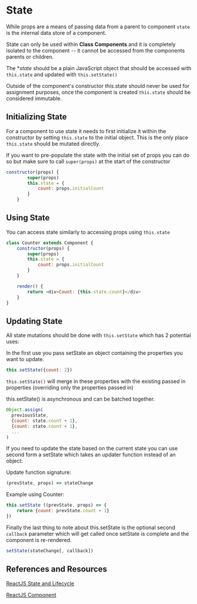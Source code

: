 # State

While props are a means of passing data from a parent to component `state` is the internal data store of a component.

State can only be used within **Class Components** and it is completely isolated to the component -- it cannot be accessed
from the components parents or children.

The **state* should be a plain JavaScript object that should be accessed with `this.state` and updated with `this.setState()`

Outside of the component's constructor this.state should never be used for assignment purposes, once the component is 
created `this.state` should be considered immutable.


## Initializing State

For a component to use state it needs to first initialize it within the constructor by setting `this.state` to the initial object.
This is the only place `this.state` should be mutated directly.

If you want to pre-populate the state with the initial set of props you can do so but make sure to call `super(props)` at the 
start of the constructor

```javascript 1.8
constructor(props) {
        super(props)
        this.state = {
            count: props.initialCount
        }
    }
```


## Using State

You can access state similarly to accessing props using `this.state`

```javascript 1.8
class Counter extends Component {
    constructor(props) {
        super(props)
        this.state = {
            count: props.initialCount
        }
    }

    render() {
        return <div>Count: {this.state.count}</div>
    }
}
```

## Updating State

All state mutations should be done with `this.setState` which has 2 potential uses:

In the first use you pass setState an object containing the properties you want to update.

```javascript 1.8
this.setState({count: 2})
```

`this.setState()` will merge in these properties with the existing passed in properties (overriding only the properties passed in)

this.setState() is asynchronous and can be batched together.

```javascript 1.8
Object.assign(
  previousState,
  {count: state.count + 1},
  {count: state.count + 1},
  ...
)
```

If you need to update the state based on the current state you can use second form a setState which takes an updater function instead of an object:

Update function signature:

```javascript 1.8
(prevState, props) => stateChange
```

Example using Counter:

```javascript 1.8
this.setState ((prevState, props) => {
    return {count: prevState.count + 1}
})
```

Finally the last thing to note about this.setState is the optional second `callback` parameter which will get called once 
setState is complete and the component is re-rendered.

```javascript 1.8
setState(stateChange[, callback])
```

## References and Resources

[ReactJS State and Lifecycle](https://reactjs.org/docs/state-and-lifecycle.html)

[ReactJS Component](https://reactjs.org/docs/react-component.html)


